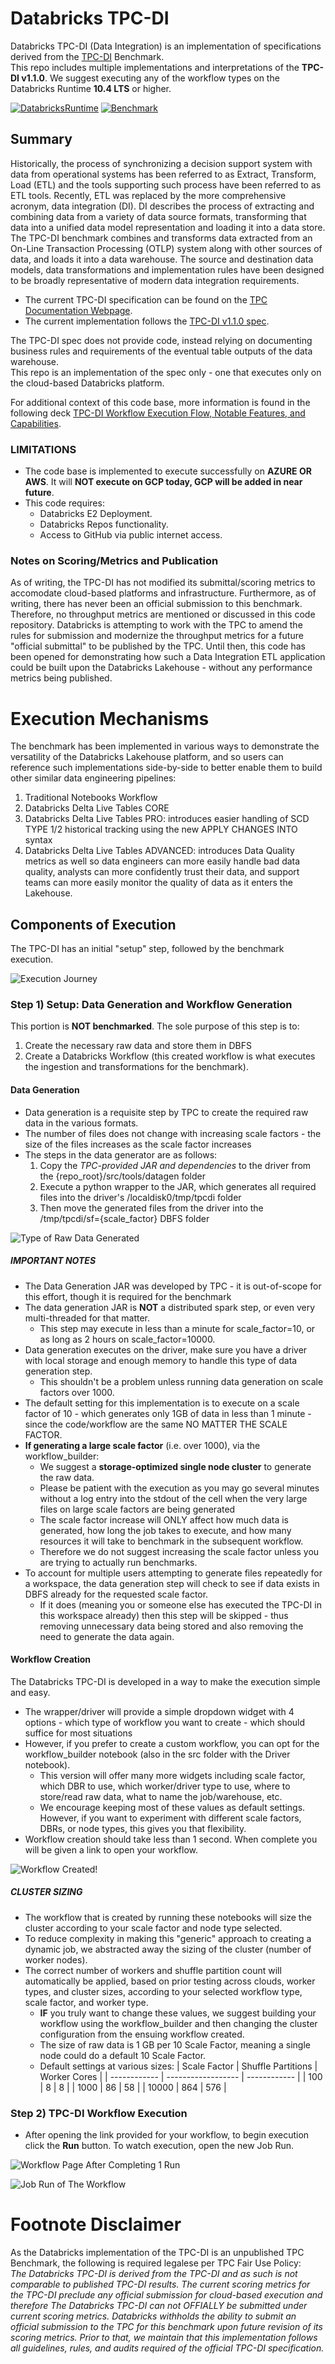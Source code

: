 # Databricks TPC-DI

Databricks TPC-DI (Data Integration) is an implementation of specifications derived from the [TPC-DI](http://tpc.org/tpcdi/default5.asp) Benchmark.  
This repo includes multiple implementations and interpretations of the **TPC-DI v1.1.0**.  We suggest executing any of the workflow types on the Databricks Runtime **10.4 LTS** or higher. 

[![DatabricksRuntime](https://img.shields.io/badge/Databricks%20Runtime-10.4%20LTS-orange)](https://docs.databricks.com/release-notes/runtime/releases.html)
[![Benchmark](https://img.shields.io/badge/Benchmark-TPC--DI%20v1.1.0-blue)](http://tpc.org/tpcdi/default5.asp)

## Summary
Historically, the process of synchronizing a decision support system with data from operational systems has been referred to as Extract, Transform, Load (ETL) and the tools supporting such process have been referred to as ETL tools. Recently, ETL was replaced by the more comprehensive acronym, data integration (DI). DI describes the process of extracting and combining data from a variety of data source formats, transforming that data into a unified data model representation and loading it into a data store. The TPC-DI benchmark combines and transforms data extracted from an On-Line Transaction Processing (OTLP) system along with other sources of data, and loads it into a data warehouse. The source and destination data models, data transformations and implementation rules have been designed to be broadly representative of modern data integration requirements.

* The current TPC-DI specification can be found on the [TPC Documentation Webpage](https://www.tpc.org/tpc_documents_current_versions/current_specifications5.asp).  
* The current implementation follows the [TPC-DI v1.1.0 spec](https://www.tpc.org/TPC_Documents_Current_Versions/pdf/TPC-DI_v1.1.0.pdf). 

The TPC-DI spec does not provide code, instead relying on documenting business rules and requirements of the eventual table outputs of the data warehouse.   
This repo is an implementation of the spec only - one that executes only on the cloud-based Databricks platform.  

For additional context of this code base, more information is found in the following deck [TPC-DI Workflow Execution Flow, Notable Features, and Capabilities](https://docs.google.com/presentation/d/1UgVshJHaNYPGIjpQgsUEzyLOFPkfkeUNhwySnbDhrG0/edit?usp=sharing).  

### LIMITATIONS
* The code base is implemented to execute successfully on **AZURE OR AWS**.  It will **NOT execute on GCP today, GCP will be added in near future**.  
* This code requires:
  * Databricks E2 Deployment. 
  * Databricks Repos functionality. 
  * Access to GitHub via public internet access. 

### Notes on Scoring/Metrics and Publication
As of writing, the TPC-DI has not modified its submittal/scoring metrics to accomodate cloud-based platforms and infrastructure. Furthermore, as of writing, there has never been an official submission to this benchmark.  Therefore, no throughput metrics are mentioned or discussed in this code repository.  Databricks is attempting to work with the TPC to amend the rules for submission and modernize the throughput metrics for a future "official submittal" to be published by the TPC.  Until then, this code has been opened for demonstrating how such a Data Integration ETL application could be built upon the Databricks Lakehouse - without any performance metrics being published.

# Execution Mechanisms
The benchmark has been implemented in various ways to demonstrate the versatility of the Databricks Lakehouse platform, and so users can reference such implementations side-by-side to better enable them to build other similar data engineering pipelines:

1. Traditional Notebooks Workflow
2. Databricks Delta Live Tables CORE
3. Databricks Delta Live Tables PRO: introduces easier handling of SCD TYPE 1/2 historical tracking using the new APPLY CHANGES INTO syntax
4. Databricks Delta Live Tables ADVANCED: introduces Data Quality metrics as well so data engineers can more easily handle bad data quality, analysts can more confidently trust their data, and support teams can more easily monitor the quality of data as it enters the Lakehouse.

## Components of Execution
The TPC-DI has an initial "setup" step, followed by the benchmark execution.  

![Execution Journey](/src/tools/readme_images/tpcdi_execution_journey.png "Execution Journey")

### Step 1) Setup: Data Generation and Workflow Generation  
This portion is **NOT benchmarked**.  The sole purpose of this step is to:
1. Create the necessary raw data and store them in DBFS
2. Create a Databricks Workflow (this created workflow is what executes the ingestion and transformations for the benchmark).  

#### Data Generation
- Data generation is a requisite step by TPC to create the required raw data in the various formats. 
- The number of files does not change with increasing scale factors - the size of the files increases as the scale factor increases
- The steps in the data generator are as follows:
  1) Copy the *TPC-provided JAR and dependencies* to the driver from the {repo_root}/src/tools/datagen folder
  2) Execute a python wrapper to the JAR, which generates all required files into the driver's /localdisk0/tmp/tpcdi folder
  3) Then move the generated files from the driver into the /tmp/tpcdi/sf={scale_factor} DBFS folder  

![Type of Raw Data Generated](/src/tools/readme_images/data_gen.png "Type of Raw Data Generated")  

##### IMPORTANT NOTES
- The Data Generation JAR was developed by TPC - it is out-of-scope for this effort, though it is required for the benchmark
- The data generation JAR is **NOT** a distributed spark step, or even very multi-threaded for that matter.  
  - This step may execute in less than a minute for scale_factor=10, or as long as 2 hours on scale_factor=10000.  
- Data generation executes on the driver, make sure you have a driver with local storage and enough memory to handle this type of data generation step. 
  - This shouldn't be a problem unless running data generation on scale factors over 1000. 
- The default setting for this implementation is to execute on a scale factor of 10 - which generates only 1GB of data in less than 1 minute - since the code/workflow are the same NO MATTER THE SCALE FACTOR.
- **If generating a large scale factor** (i.e. over 1000), via the workflow_builder:
  - We suggest a **storage-optimized single node cluster** to generate the raw data.
  - Please be patient with the execution as you may go several minutes without a log entry into the stdout of the cell when the very large files on large scale factors are being generated
  - The scale factor increase will ONLY affect how much data is generated, how long the job takes to execute, and how many resources it will take to benchmark in the subsequent workflow.  
  - Therefore we do not suggest increasing the scale factor unless you are trying to actually run benchmarks.
- To account for multiple users attempting to generate files repeatedly for a workspace, the data generation step will check to see if data exists in DBFS already for the requested scale factor. 
  - If it does (meaning you or someone else has executed the TPC-DI in this workspace already) then this step will be skipped - thus removing unnecessary data being stored and also removing the need to generate the data again.

#### Workflow Creation
The Databricks TPC-DI is developed in a way to make the execution simple and easy.  
- The wrapper/driver will provide a simple dropdown widget with 4 options - which type of workflow you want to create - which should suffice for most situations  
- However, if you prefer to create a custom workflow, you can opt for the workflow_builder notebook (also in the src folder with the Driver notebook). 
  - This version will offer many more widgets including scale factor, which DBR to use, which worker/driver type to use, where to store/read raw data, what to name the job/warehouse, etc.  
  - We encourage keeping most of these values as default settings.  However, if you want to experiment with different scale factors, DBRs, or node types, this gives you that flexibility.
- Workflow creation should take less than 1 second.  When complete you will be given a link to open your workflow.

![Workflow Created!](/src/tools/readme_images/workflow_created.png "Workflow Created!")  

##### CLUSTER SIZING
- The workflow that is created by running these notebooks will size the cluster according to your scale factor and node type selected.  
- To reduce complexity in making this "generic" approach to creating a dynamic job, we abstracted away the sizing of the cluster (number of worker nodes). 
- The correct number of workers and shuffle partition count will automatically be applied, based on prior testing across clouds, worker types, and cluster sizes, according to your selected workflow type, scale factor, and worker type. 
  - **IF** you truly want to change these values, we suggest building your workflow using the workflow_builder and then changing the cluster configuration from the ensuing workflow created.
  - The size of raw data is 1 GB per 10 Scale Factor, meaning a single node could do a default 10 Scale Factor.
  - Default settings at various sizes:
    | Scale Factor | Shuffle Partitions | Worker Cores |
    | ------------ | ------------------ | ------------ |
    | 100          | 8                  | 8            |
    | 1000         | 86                 | 58           |
    | 10000        | 864                | 576          |

### Step 2) TPC-DI Workflow Execution
- After opening the link provided for your workflow, to begin execution click the **Run** button. To watch execution, open the new Job Run.

![Workflow Page After Completing 1 Run](/src/tools/readme_images/workflow.png "Workflow")  

![Job Run of The Workflow](/src/tools/readme_images/workflow_run.png "Workflow Run")  


# Footnote Disclaimer
As the Databricks implementation of the TPC-DI is an unpublished TPC Benchmark, the following is required legalese per TPC Fair Use Policy:  
*The Databricks TPC-DI is derived from the TPC-DI and as such is not comparable to published TPC-DI results.  The current scoring metrics for the TPC-DI preclude any official submission for cloud-based execution and therefore The Databricks TPC-DI can not OFFIALLY be submitted under current scoring metrics.  Databricks withholds the ability to submit an official submission to the TPC for this benchmark upon future revision of its scoring metrics. Prior to that, we maintain that this implementation follows all guidelines, rules, and audits required of the official TPC-DI specification.*
